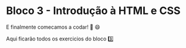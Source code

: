 # Bloco 3 - Introdução à HTML e CSS

E finalmente comecamos a codar! :rocket: :smile:

Aqui ficarão todos os exercicios do bloco :three:
